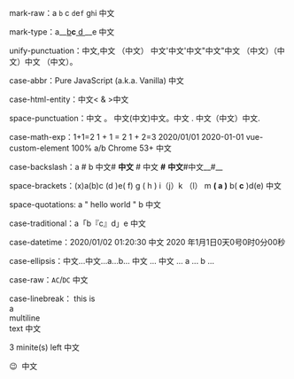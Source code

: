 mark-raw：a `b` c `d`e`f` g`h`i 中文

mark-type：a__[b](x)__c__[ d ](y)__e 中文

unify-punctuation：中文,中文 （中文） 中文'中文'中文"中文"中文 （中文）（中文）中文 （中文）。

case-abbr：Pure JavaScript (a.k.a. Vanilla) 中文

case-html-entity：中文&lt; &amp; &gt;中文

space-punctuation：中文 。 中文(中文)中文。中文 . 中文（中文）中文.

case-math-exp：1+1=2 1 + 1 = 2 1 + 2=3 2020/01/01 2020-01-01 vue-custom-element 100% a/b Chrome 53+ 中文

case-backslash：a \# b 中文\# __中文__ \# 中文 __\#__ __中文__\#中文__\#__

space-brackets：(x)a(b)c (d )e( f) g ( h ) i（j）k （l） m __( a )__ b( __c__ )d(e) 中文

space-quotations: a " hello world " b 中文

case-traditional：a「b『c』d」e 中文

case-datetime：2020/01/02 01:20:30 中文 2020 年1月1日0天0号0时0分00秒

case-ellipsis：中文...中文...a...b... 中文 ... 中文 ... a ... b ...

case-raw：`AC`/`DC` 中文

case-linebreak：
this is  
a  
multiline  
text 中文

3 minite(s) left 中文

😉 &nbsp;中文
